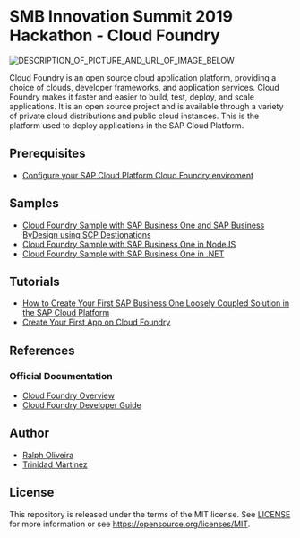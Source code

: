 # SMB Innovation Summit 2019 Hackathon - Cloud Foundry
![DESCRIPTION_OF_PICTURE_AND_URL_OF_IMAGE_BELOW](https://www.cloudfoundry.org/wp-content/uploads/2017/01/CFF_Logo_rgb.png)

Cloud Foundry is an open source cloud application platform, providing a choice of clouds, developer frameworks, and application services. Cloud Foundry makes it faster and easier to build, test, deploy, and scale applications. It is an open source project and is available through a variety of private cloud distributions and public cloud instances. This is the platform used to deploy applications in the SAP Cloud Platform.

## Prerequisites
* [Configure your SAP Cloud Platform Cloud Foundry enviroment](https://developers.sap.com/uk/tutorials/hcp-cf-getting-started.html)

## Samples
* [Cloud Foundry Sample with SAP Business One and SAP Business ByDesign using SCP Destionations](https://github.com/B1SA/cfDestinations.git)
* [Cloud Foundry Sample with SAP Business One in NodeJS](https://github.com/B1SA/cfDemoSummit18.git)
* [Cloud Foundry Sample with SAP Business One in .NET](https://github.com/B1SA/cfNetDemo)

## Tutorials
* [How to Create Your First SAP Business One Loosely Coupled Solution in the SAP Cloud Platform](https://blogs.sap.com/2018/06/04/how-to-create-your-sap-business-one-loosely-coupled-solution-in-the-sap-cloud-platform/)
* [Create Your First App on Cloud Foundry](https://developers.sap.com/group.scp-3-first-app.html)

## References
### Official Documentation
* [Cloud Foundry Overview](https://docs.cloudfoundry.org/concepts/overview.html)
* [Cloud Foundry Developer Guide](https://docs.cloudfoundry.org/devguide/index.html)

## Author
* [Ralph Oliveira](https://github.com/Ralphive)
* [Trinidad Martinez](https://github.com/TrinidadMG)

## License
This repository is released under the terms of the MIT license.
See [LICENSE](https://github.com/B1SA/hackathon/blob/master/LICENSE) for more information or see https://opensource.org/licenses/MIT.
